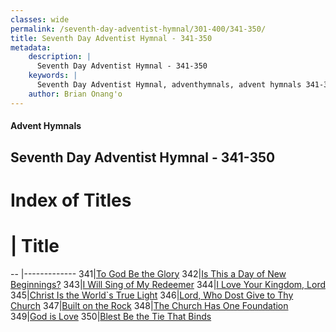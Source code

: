 ```yaml
---
classes: wide
permalink: /seventh-day-adventist-hymnal/301-400/341-350/
title: Seventh Day Adventist Hymnal - 341-350
metadata:
    description: |
      Seventh Day Adventist Hymnal - 341-350
    keywords: |
      Seventh Day Adventist Hymnal, adventhymnals, advent hymnals 341-350
    author: Brian Onang'o
---
```


#### Advent Hymnals
## Seventh Day Adventist Hymnal - 341-350

# Index of Titles
# | Title                        
-- |-------------
341|[To God Be the Glory](/seventh-day-adventist-hymnal/301-400/341-350/To-God-Be-the-Glory)
342|[Is This a Day of New Beginnings?](/seventh-day-adventist-hymnal/301-400/341-350/Is-This-a-Day-of-New-Beginnings?)
343|[I Will Sing of My Redeemer](/seventh-day-adventist-hymnal/301-400/341-350/I-Will-Sing-of-My-Redeemer)
344|[I Love Your Kingdom, Lord](/seventh-day-adventist-hymnal/301-400/341-350/I-Love-Your-Kingdom,-Lord)
345|[Christ Is the World\`s True Light](/seventh-day-adventist-hymnal/301-400/341-350/Christ-Is-the-World`s-True-Light)
346|[Lord, Who Dost Give to Thy Church](/seventh-day-adventist-hymnal/301-400/341-350/Lord,-Who-Dost-Give-to-Thy-Church)
347|[Built on the Rock](/seventh-day-adventist-hymnal/301-400/341-350/Built-on-the-Rock)
348|[The Church Has One Foundation](/seventh-day-adventist-hymnal/301-400/341-350/The-Church-Has-One-Foundation)
349|[God is Love](/seventh-day-adventist-hymnal/301-400/341-350/God-is-Love)
350|[Blest Be the Tie That Binds](/seventh-day-adventist-hymnal/301-400/341-350/Blest-Be-the-Tie-That-Binds)